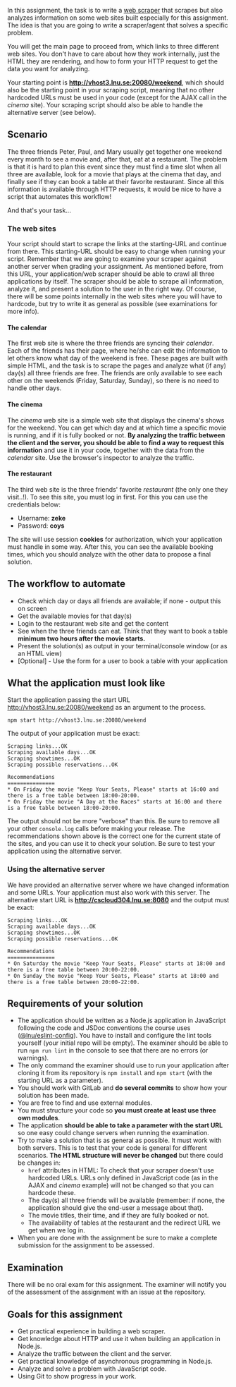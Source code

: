 In this assignment, the task is to write a [web scraper](https://en.wikipedia.org/wiki/Web_scraping) that scrapes but also analyzes information on some web sites built especially for this assignment. The idea is that you are going to write a scraper/agent that solves a specific problem.

You will get the main page to proceed from, which links to three different web sites. You don't have to care about how they work internally, just the HTML they are rendering, and how to form your HTTP request to get the data you want for analyzing.

Your starting point is **<http://vhost3.lnu.se:20080/weekend>**, which should also be the starting point in your scraping script, meaning that no other hardcoded URLs must be used in your code (except for the AJAX call in the *cinema* site). Your scraping script should also be able to handle the alternative server (see below).

## Scenario

The three friends Peter, Paul, and Mary usually get together one weekend every month to see a movie and, after that, eat at a restaurant. The problem is that it is hard to plan this event since they must find a time slot when all three are available, look for a movie that plays at the cinema that day, and finally see if they can book a table at their favorite restaurant. Since all this information is available through HTTP requests, it would be nice to have a script that automates this workflow!

And that's your task...

### The web sites

Your script should start to scrape the links at the starting-URL and continue from there. This starting-URL should be easy to change when running your script. Remember that we are going to examine your scraper against another server when grading your assignment. As mentioned before, from this URL, your application/web scraper should be able to crawl all three applications by itself. The scraper should be able to scrape all information, analyze it, and present a solution to the user in the right way. Of course, there will be some points internally in the web sites where you will have to hardcode, but try to write it as general as possible (see examinations for more info).

#### The calendar

The first web site is where the three friends are syncing their *calendar*. Each of the friends has their page, where he/she can edit the information to let others know what day of the weekend is free. These pages are built with simple HTML, and the task is to scrape the pages and analyze what (if any) day(s) all three friends are free. The friends are only available to see each other on the weekends (Friday, Saturday, Sunday), so there is no need to handle other days.

#### The cinema

The *cinema* web site is a simple web site that displays the cinema's shows for the weekend. You can get which day and at which time a specific movie is running, and if it is fully booked or not. **By analyzing the traffic between the client and the server, you should be able to find a way to request this information** and use it in your code, together with the data from the *calendar* site. Use the browser's inspector to analyze the traffic.

#### The restaurant

The third web site is the three friends' favorite *restaurant* (the only one they visit..!). To see this site, you must log in first. For this you can use the credentials below:

* Username: **zeke**
* Password: **coys**

The site will use session **cookies** for authorization, which your application must handle in some way. After this, you can see the available booking times, which you should analyze with the other data to propose a final solution.

## The workflow to automate

* Check which day or days all friends are available; if none - output this on screen
* Get the available movies for that day(s)
* Login to the restaurant web site and get the content
* See when the three friends can eat. Think that they want to book a table **minimum two hours after the movie starts.**
* Present the solution(s) as output in your terminal/console window (or as an HTML view)
* [Optional] - Use the form for a user to book a table with your application

## What the application must look like

Start the application passing the start URL <http://vhost3.lnu.se:20080/weekend> as an argument to the process.

```shell
npm start http://vhost3.lnu.se:20080/weekend
```

The output of your application must be exact:

```shell
Scraping links...OK
Scraping available days...OK
Scraping showtimes...OK
Scraping possible reservations...OK

Recommendations
===============
* On Friday the movie "Keep Your Seats, Please" starts at 16:00 and there is a free table between 18:00-20:00.
* On Friday the movie "A Day at the Races" starts at 16:00 and there is a free table between 18:00-20:00.
```

The output should not be more "verbose" than this. Be sure to remove all your other `console.log` calls before making your release. The recommendations shown above is the correct one for the current state of the sites, and you can use it to check your solution. Be sure to test your application using the alternative server.

### Using the alternative server

We have provided an alternative server where we have changed information and some URLs. Your application must also work with this server. The alternative start URL is **<http://cscloud304.lnu.se:8080>** and the output must be exact:

```shell
Scraping links...OK
Scraping available days...OK
Scraping showtimes...OK
Scraping possible reservations...OK

Recommendations
===============
* On Saturday the movie "Keep Your Seats, Please" starts at 18:00 and there is a free table between 20:00-22:00.
* On Sunday the movie "Keep Your Seats, Please" starts at 18:00 and there is a free table between 20:00-22:00.
```

## Requirements of your solution

* The application should be written as a Node.js application in JavaScript following the code and JSDoc conventions the course uses ([@lnu/eslint-config](https://www.npmjs.com/package/@lnu/eslint-config)). You have to install and configure the lint tools yourself (your initial repo will be empty). The examiner should be able to run `npm run lint` in the console to see that there are no errors (or warnings).
* The only command the examiner should use to run your application after cloning it from its repository is `npm install` and `npm start` (with the starting URL as a parameter).
* You should work with GitLab and **do several commits** to show how your solution has been made.
* You are free to find and use external modules.
* You must structure your code so **you must create at least use three own modules**.
* The application **should be able to take a parameter with the start URL** so one easy could change servers when running the examination.
* Try to make a solution that is as general as possible. It must work with both servers. This is to test that your code is general for different scenarios. **The HTML structure will never be changed** but there could be changes in:
  * `href` attributes in HTML: To check that your scraper doesn't use hardcoded URLs. URLs only defined in JavaScript code (as in the AJAX and *cinema* example) will not be changed so that you can hardcode these.
  * The day(s) all three friends will be available (remember: if none, the application should give the end-user a message about that).
  * The movie titles, their time, and if they are fully booked or not.
  * The availability of tables at the restaurant and the redirect URL we get when we log in.
* When you are done with the assignment be sure to make a complete submission for the assignment to be assessed.

## Examination

There will be no oral exam for this assignment. The examiner will notify you of the assessment of the assignment with an issue at the repository.

## Goals for this assignment

* Get practical experience in building a web scraper.
* Get knowledge about HTTP and use it when building an application in Node.js.
* Analyze the traffic between the client and the server.
* Get practical knowledge of asynchronous programming in Node.js.
* Analyze and solve a problem with JavaScript code.
* Using Git to show progress in your work.

